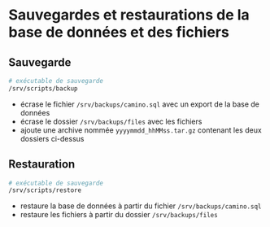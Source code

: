 # Sauvegardes et restaurations de la base de données et des fichiers

## Sauvegarde

```sh
# exécutable de sauvegarde
/srv/scripts/backup
```

- écrase le fichier `/srv/backups/camino.sql` avec un export de la base de données
- écrase le dossier `/srv/backups/files` avec les fichiers
- ajoute une archive nommée `yyyymmdd_hhMMss.tar.gz` contenant les deux dossiers ci-dessus

## Restauration

```sh
# exécutable de sauvegarde
/srv/scripts/restore
```

- restaure la base de données à partir du fichier `/srv/backups/camino.sql`
- restaure les fichiers à partir du dossier `/srv/backups/files`
